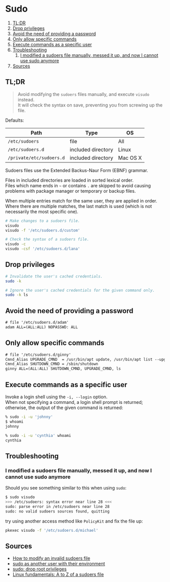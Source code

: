 # Sudo

1. [TL;DR](#tldr)
1. [Drop privileges](#drop-privileges)
1. [Avoid the need of providing a password](#avoid-the-need-of-providing-a-password)
1. [Only allow specific commands](#only-allow-specific-commands)
1. [Execute commands as a specific user](#execute-commands-as-a-specific-user)
1. [Troubleshooting](#troubleshooting)
   1. [I modified a sudoers file manually, messed it up, and now I cannot use sudo anymore](#i-modified-a-sudoers-file-manually-messed-it-up-and-now-i-cannot-use-sudo-anymore)
1. [Sources](#sources)

## TL;DR

> Avoid modifying the `sudoers` files manually, and execute `visudo` instead.<br/>
> It will check the syntax on save, preventing you from screwing up the file.

Defaults:

| Path                     | Type               | OS       |
| ------------------------ | ------------------ | -------- |
| `/etc/sudoers`           | file               | All      |
| `/etc/sudoers.d`         | included directory | Linux    |
| `/private/etc/sudoers.d` | included directory | Mac OS X |

Sudoers files use the Extended Backus-Naur Form (EBNF) grammar.

Files in included directories are loaded in sorted lexical order.<br/>
Files which name ends in `~` or contains `.` are skipped to avoid causing problems with package manager or temporary or backup files.

When multiple entries match for the same user, they are applied in order.<br/>
Where there are multiple matches, the last match is used (which is not necessarily the most specific one).

```sh
# Make changes to a sudoers file.
visudo
visudo -f '/etc/sudoers.d/custom'

# Check the syntax of a sudoers file.
visudo -c
visudo -csf '/etc/sudoers.d/lana'
```

## Drop privileges

```sh
# Invalidate the user's cached credentials.
sudo -k

# Ignore the user's cached credentials for the given command only.
sudo -k ls
```

## Avoid the need of providing a password

```txt
# file '/etc/sudoers.d/adam'
adam ALL=(ALL:ALL) NOPASSWD: ALL
```

## Only allow specific commands

```txt
# file '/etc/sudoers.d/ginny'
Cmnd_Alias UPGRADE_CMND  = /usr/bin/apt update, /usr/bin/apt list --upgradable, /usr/bin/apt upgrade
Cmnd_Alias SHUTDOWN_CMND = /sbin/shutdown
ginny ALL=(ALL:ALL) SHUTDOWN_CMND, UPGRADE_CMND, ls
```

## Execute commands as a specific user

Invoke a login shell using the `-i, --login` option.<br/>
When not specifying a command, a login shell prompt is returned; otherwise, the output of the given command is returned:

```sh
% sudo -i -u 'johnny'
$ whoami
johnny

% sudo -i -u 'cynthia' whoami
cynthia
```

## Troubleshooting

### I modified a sudoers file manually, messed it up, and now I cannot use sudo anymore

Should you see something similar to this when using `sudo`:

```sh
$ sudo visudo
>>> /etc/sudoers: syntax error near line 28 <<<
sudo: parse error in /etc/sudoers near line 28
sudo: no valid sudoers sources found, quitting
```

try using another access method like `PolicyKit` and fix the file up:

```sh
pkexec visudo -f '/etc/sudoers.d/michael'
```

## Sources

- [How to modify an invalid sudoers file]
- [sudo as another user with their environment]
- [sudo: drop root privileges]
- [Linux fundamentals: A to Z of a sudoers file]

<!--
  References
  -->

<!-- Others -->
[how to modify an invalid sudoers file]: https://askubuntu.com/questions/73864/how-to-modify-an-invalid-etc-sudoers-file
[linux fundamentals: a to z of a sudoers file]: https://medium.com/kernel-space/linux-fundamentals-a-to-z-of-a-sudoers-file-a5da99a30e7f
[sudo as another user with their environment]: https://unix.stackexchange.com/questions/176997/sudo-as-another-user-with-their-environment
[sudo: drop root privileges]: https://coderwall.com/p/x2oica/sudo-drop-root-privileges
